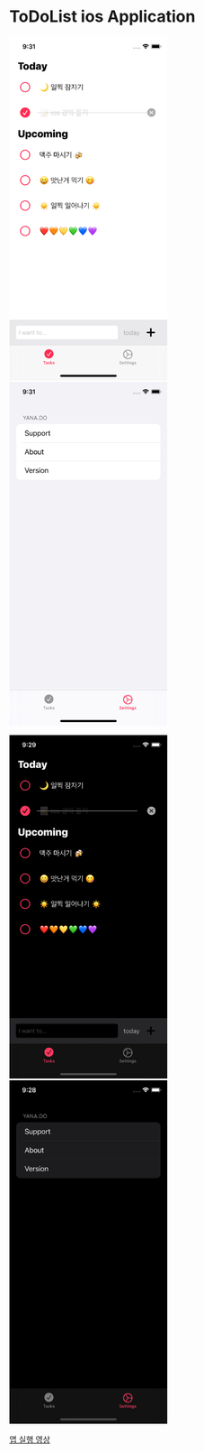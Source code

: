 # ToDoList ios Application
    
<img src="https://github.com/SW-H/ToDoListApp_ios/blob/main/Simulator%20Screen%20Shot%20-%20iPhone%2011%20Pro%20-%202021-02-23%20at%2021.31.29.png" width="281" height="609"><img src="https://github.com/SW-H/ToDoListApp_ios/blob/main/Simulator%20Screen%20Shot%20-%20iPhone%2011%20Pro%20-%202021-02-23%20at%2021.31.34.png" width="281" height="609">



<img src="https://github.com/SW-H/ToDoListApp_ios/blob/main/Simulator%20Screen%20Shot%20-%20iPhone%2011%20Pro%20-%202021-02-23%20at%2021.29.32.png" width="281" height="609"><img src="https://github.com/SW-H/ToDoListApp_ios/blob/main/Simulator%20Screen%20Shot%20-%20iPhone%2011%20Pro%20-%202021-02-23%20at%2021.28.48.png" width="281" height="609">



[앱 실행 영상](https://blog.naver.com/hsw08/222254115555)
